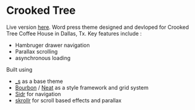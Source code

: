 Crooked Tree
===

Live version [here](http://crooked.deepspacerobots.com).
Word press theme designed and devloped for Crooked Tree Coffee House in Dallas, Tx. Key features include :

* Hambruger drawer navigation
* Parallax scrolling 
* asynchronous loading 

Built using 

* [_s](http://underscores.me/) as a base theme 
* [Bourbon](http://bourbon.io/) / [Neat](http://neat.bourbon.io/) as a style framework and grid system 
* [Sidr](http://www.berriart.com/sidr/) for navigation
* [skrollr](http://prinzhorn.github.io/skrollr/) for scroll based effects and parallax